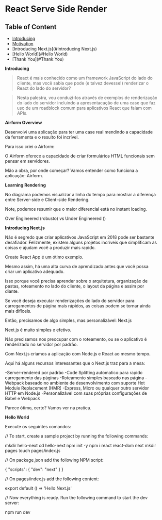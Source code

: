 # React Serve Side Render

## Table of Content

- [Introducing](#Introducing)
- [Motivation](#Motivation)
- [Introducing Next.js](#Introducing Next.js)
- [Hello World](#Hello World)
- [Thank You](#Thank You)

**Introducing**

> React é mais conhecido como um framework JavaScript do lado do cliente, mas você sabia que pode (e talvez devesse!) renderizar o React do lado do servidor?

> Nesta palestra, vou conduzi-los através de exemplos de renderização do lado do servidor incluindo a apresentacação de uma case que faz uso de um roadblock comum para aplicativos React que falam com APIs.

**Airform Overview**

Desenvolvi uma aplicação para ter uma case real mendindo a capacidade da ferramenta e o resulto foi incrível.

Para isso criei o Airform:

O Airform oferece a capacidade de criar formulários HTML funcionais sem pensar em servidores.

Mão a obra, por onde começar? Vamos entender como funciona a aplicação: Airform.

**Learning Rendering**

No diagrama podemos visualizar a linha do tempo para mostrar a diferença entre Server-side e Client-side Rendering.

Note, podemos resumir que o maior diferencial está no instant loading.

Over Engineered (robusto) vs Under Engineered ()

**Introducing Next.js**

Não é segredo que criar aplicativos JavaScript em 2018 pode ser bastante desafiador. Felizmente, existem alguns projetos incríveis que simplificam as coisas e ajudam você a produzir mais rapido.

Create React App é um ótimo exemplo.

Mesmo assim, há uma alta curva de aprendizado antes que você possa criar um aplicativo adequado.

Isso porque você precisa aprender sobre o arquitetura, organização de pastas, roteamento no lado do cliente, o layout da página e assim por diante.

Se você deseja executar renderizações do lado do servidor para carregamentos de página mais rápidos, as coisas podem se tornar ainda mais difíceis.

Então, precisamos de algo simples, mas personalizável: Next.js

Next.js é muito simples e efetivo.

Não precisamos nos preocupar com o roteamento, ou se o aplicativo é renderizado no servidor por padrão.

Com Next.js criamos a aplicação com Node.js e React ao mesmo tempo.

Aqui há alguns recursos interessantes que o Next.js traz para a mesa:

-Server-rendered por padrão
-Code Splitting automatico para rapido carregamento das páginas
-Roteamento simples baseado nas página
-Webpack baseado no ambiente de desenvolvimento com suporte Hot Module Replacement (HMR)
-Express, Micro ou qualquer outro servidor HTTP em Node.js
-Personalizável com suas próprias configurações de Babel e Webpack

Parece ótimo, certo? Vamos ver na pratica.

**Hello World**

Execute os seguintes comandos:

// To start, create a sample project by running the following commands:

mkdir hello-next
cd hello-next
npm init -y
npm i react react-dom next
mkdir pages
touch pages/index.js

// On package.json add the following NPM script:

{
"scripts": { "dev": "next" }
}

// On pages/index.js add the following content:

export default () => 'Hello Next.js'

// Now everything is ready. Run the following command to start the dev server:

npm run dev
